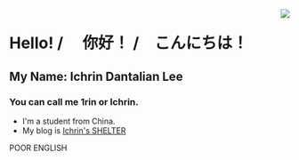 <img align="right" src="https://github-readme-stats.vercel.app/api?username=1rin&show_icons=true&theme=vue&hide_title=true" />

# Hello! / 　你好！ /　こんにちは！

## My Name: Ichrin Dantalian Lee

### You can call me 1rin or Ichrin.

- I'm a student from China.
- My blog is [Ichrin's SHELTER](https://shelter.ichrin.eu.org)

POOR ENGLISH
